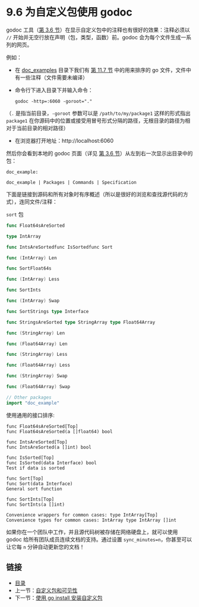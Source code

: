 # 9.6 为自定义包使用 godoc

godoc 工具（[第 3.6 节](03.6.md)）在显示自定义包中的注释也有很好的效果：注释必须以 `//` 开始并无空行放在声明（包，类型，函数）前。godoc 会为每个文件生成一系列的网页。

例如：

- 在 [doc_examples](examples/chapter_9/doc_example) 目录下我们有 [第 11.7 节](11.7.md) 中的用来排序的 go 文件，文件中有一些注释（文件需要未编译）
- 命令行下进入目录下并输入命令：

	`godoc -http=:6060 -goroot="."`

（`.` 是指当前目录，`-goroot` 参数可以是 `/path/to/my/package1` 这样的形式指出 `package1` 在你源码中的位置或接受用冒号形式分隔的路径，无根目录的路径为相对于当前目录的相对路径）

- 在浏览器打开地址：http://localhost:6060

然后你会看到本地的 godoc 页面（详见 [第 3.6 节](03.6.md)）从左到右一次显示出目录中的包：

```
doc_example:

doc_example | Packages | Commands | Specification
```

下面是链接到源码和所有对象时有序概述（所以是很好的浏览和查找源代码的方式），连同文件/注释：

`sort` 包

```go
func Float64sAreSorted

type IntArray

func IntsAreSortedfunc IsSortedfunc Sort

func (IntArray) Len

func SortFloat64s

func (IntArray) Less

func SortInts

func (IntArray) Swap

func SortStrings type Interface

func StringsAreSorted type StringArray type Float64Array

func (StringArray) Len

func (Float64Array) Len

func (StringArray) Less

func (Float64Array) Less

func (StringArray) Swap

func (Float64Array) Swap

// Other packages
import "doc_example" 
```

使用通用的接口排序:
```
func Float64sAreSorted[Top]
func Float64sAreSorted(a []float64) bool

func IntsAreSorted[Top]
func IntsAreSorted(a []int) bool

func IsSorted[Top]
func IsSorted(data Interface) bool
Test if data is sorted

func Sort[Top]
func Sort(data Interface)
General sort function

func SortInts[Top]
func SortInts(a []int)

Convenience wrappers for common cases: type IntArray[Top]
Convenience types for common cases: IntArray type IntArray []int  
```

如果你在一个团队中工作，并且源代码树被存储在网络硬盘上，就可以使用 godoc 给所有团队成员连续文档的支持。通过设置 `sync_minutes=n`，你甚至可以让它每 `n` 分钟自动更新您的文档！

## 链接

- [目录](directory.md)
- 上一节：[自定义包和可见性](09.5.md)
- 下一节：[使用 go install 安装自定义包](09.7.md)
